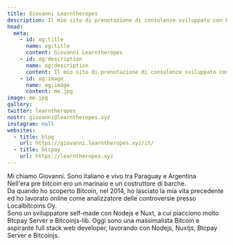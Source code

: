 ```yaml
---
title: Giovanni Learntheropes
description: Il mio sito di prenotazione di consulenze sviluppato con Btcpay e Nuxt
head:
  meta:
    - id: og:title
      name: og:title
      content: Giovanni Learntheropes
    - id: og:description
      name: og:description
      content: Il mio sito di prenotazione di consulenze sviluppato con Btcpay e Nuxt
    - id: og:image
      name: og:image
      content: me.jpg
image: me.jpg
gallery:
twitter: learntheropes_
nostr: giovanni@learntheropes.xyz
instagram: null
websites:
  - title: blog
    url: https://giovanni.learntheropes.xyz/it/
  - title: btcpay
    url: https://learntheropes.xyz
---
```

Mi chiamo Giovanni. Sono italiano e vivo tra Paraguay e Argentina  
Nell'era pre bitcoin ero un marinaio e un costruttore di barche.  
Da quando ho scoperto Bitcoin, nel 2014, ho lasciato la mia vita precedente ed ho lavorato online come analizzatore delle controversie presso Localbitcoins Oy.  
Sono un sviluppatore self-made con Nodejs e Nuxt, a cui piacciono molto Btcpay Server e Bitcoinjs-lib.
Oggi sono una massimalista Bitcoin e aspirante full stack web developer, lavorando con Nodejs, Nuxtjs, Btcpay Server e Bitcoinjs.  
